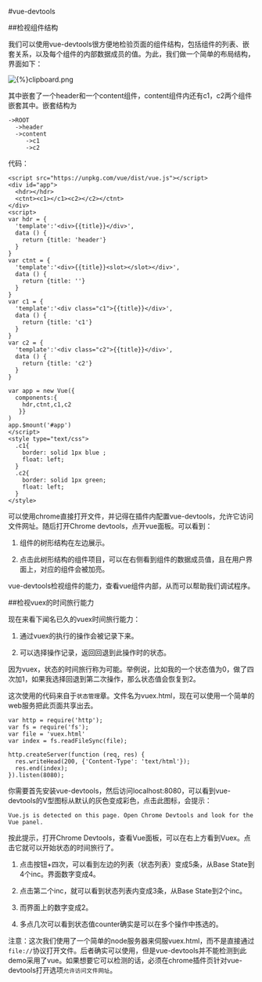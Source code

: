 #vue-devtools

##检视组件结构

我们可以使用vue-devtools很方便地检验页面的组件结构，包括组件的列表、嵌套关系，以及每个组件的内部数据成员的值。为此，我们做一个简单的布局结构，界面如下：

![{%}clipboard.png](http://www1.ituring.com.cn/figures/2017/Vuejs/005.png)

其中嵌套了一个header和一个content组件，content组件内还有c1，c2两个组件嵌套其中。嵌套结构为

	->ROOT
	  ->header
	  ->content
	     ->c1
	     ->c2

代码：

	<script src="https://unpkg.com/vue/dist/vue.js"></script>
	<div id="app">
	  <hdr></hdr>
	  <ctnt><c1></c1><c2></c2></ctnt>
	</div>
	<script>
	var hdr = {
	  'template':'<div>{{title}}</div>',
	  data () {
	    return {title: 'header'}
	  }
	}
	var ctnt = {
	  'template':'<div>{{title}}<slot></slot></div>',
	  data () {
	    return {title: ''}
	  }
	}
	var c1 = {
	  'template':'<div class="c1">{{title}}</div>',
	  data () {
	    return {title: 'c1'}
	  }
	}
	var c2 = {
	  'template':'<div class="c2">{{title}}</div>',
	  data () {
	    return {title: 'c2'}
	  }
	}
	
	var app = new Vue({
	  components:{
	    hdr,ctnt,c1,c2
	   }}
	)
	app.$mount('#app')
	</script>
	<style type="text/css">
	  .c1{
	    border: solid 1px blue ;
	    float: left;
	  }
	  .c2{
	    border: solid 1px green;
	    float: left;
	  }
	</style>

可以使用chrome直接打开文件，并记得在插件内配置vue-devtools，允许它访问文件网址。随后打开Chrome devtools，点开vue面板。可以看到：

1. 组件的树形结构在左边展示。

2. 点击此树形结构的组件项目，可以在右侧看到组件的数据成员值，且在用户界面上，对应的组件会被加亮。

vue-devtools检视组件的能力，查看vue组件内部，从而可以帮助我们调试程序。

##检视vuex的时间旅行能力

现在来看下闻名已久的vuex时间旅行能力：

1. 通过vuex的执行的操作会被记录下来。

2. 可以选择操作记录，返回回退到此操作时的状态。

因为vuex，状态的时间旅行称为可能。举例说，比如我的一个状态值为0，做了四次加1，如果我选择回退到第二次操作，那么状态值会恢复到2。

这次使用的代码来自于`状态管理`章。文件名为vuex.html，现在可以使用一个简单的web服务把此页面共享出去。

	var http = require('http');
	var fs = require('fs');
	var file = 'vuex.html'
	var index = fs.readFileSync(file);

	http.createServer(function (req, res) {
	  res.writeHead(200, {'Content-Type': 'text/html'});
	  res.end(index);
	}).listen(8080);

你需要首先安装vue-devtools，然后访问localhost:8080，可以看到vue-devtools的V型图标从默认的灰色变成彩色，点击此图标，会提示：

	Vue.js is detected on this page. Open Chrome Devtools and look for the Vue panel.

按此提示，打开Chrome Devtools，查看Vue面板，可以在右上方看到Vuex。点击它就可以开始状态的时间旅行了。

1. 点击按钮+四次，可以看到左边的列表（状态列表）变成5条，从Base State到4个inc。界面数字变成4。

2. 点击第二个inc，就可以看到状态列表内变成3条，从Base State到2个inc。

3. 而界面上的数字变成2。

4. 多点几次可以看到状态值counter确实是可以在多个操作中拣选的。

注意：这次我们使用了一个简单的node服务器来伺服vuex.html，而不是直接通过`file://`协议打开文件。后者确实可以使用，但是vue-devtools并不能检测到此demo采用了vue。如果想要它可以检测的话，必须在chrome插件页针对vue-devtools打开选项`允许访问文件网址`。